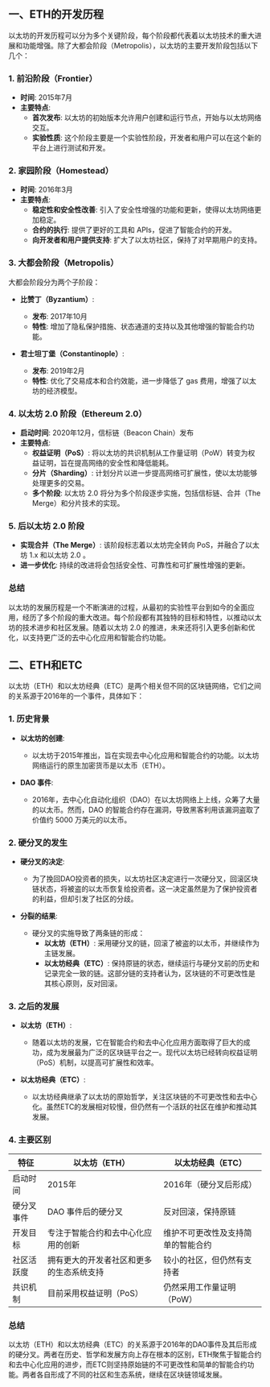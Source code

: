 ## 一、ETH的开发历程
以太坊的开发历程可以分为多个关键阶段，每个阶段都代表着以太坊技术的重大进展和功能增强。除了大都会阶段（Metropolis），以太坊的主要开发阶段包括以下几个：

### 1. 前沿阶段（Frontier）

- **时间**: 2015年7月
- **主要特点**:
  - **首次发布**: 以太坊的初始版本允许用户创建和运行节点，开始与以太坊网络交互。
  - **实验性质**: 这个阶段主要是一个实验性阶段，开发者和用户可以在这个新的平台上进行测试和开发。

### 2. 家园阶段（Homestead）

- **时间**: 2016年3月
- **主要特点**:
  - **稳定性和安全性改善**: 引入了安全性增强的功能和更新，使得以太坊网络更加稳定。
  - **合约的执行**: 提供了更好的工具和 APIs，促进了智能合约的开发。
  - **向开发者和用户提供支持**: 扩大了以太坊社区，保持了对早期用户的支持。

### 3. 大都会阶段（Metropolis）

大都会阶段分为两个子阶段：

- **比赞丁（Byzantium）**:
  - **发布**: 2017年10月
  - **特性**: 增加了隐私保护措施、状态通道的支持以及其他增强的智能合约功能。
  
- **君士坦丁堡（Constantinople）**:
  - **发布**: 2019年2月
  - **特性**: 优化了交易成本和合约效能，进一步降低了 gas 费用，增强了以太坊的经济模型。

### 4. 以太坊 2.0 阶段（Ethereum 2.0）

- **启动时间**: 2020年12月，信标链（Beacon Chain）发布
- **主要特点**:
  - **权益证明（PoS）**: 将以太坊的共识机制从工作量证明（PoW）转变为权益证明，旨在提高网络的安全性和降低能耗。
  - **分片（Sharding）**: 计划分片以进一步提高网络可扩展性，使以太坊能够处理更多的交易。
  - **多个阶段**: 以太坊 2.0 将分为多个阶段逐步实施，包括信标链、合并（The Merge）和分片技术的实现。

### 5. 后以太坊 2.0 阶段

- **实现合并（The Merge）**: 该阶段标志着以太坊完全转向 PoS，并融合了以太坊 1.x 和以太坊 2.0 。
- **进一步优化**: 持续的改进将会包括安全性、可靠性和可扩展性增强的更新。

### 总结

以太坊的发展历程是一个不断演进的过程，从最初的实验性平台到如今的全面应用，经历了多个阶段的重大改进。每个阶段都有其独特的目标和特性，以推动以太坊的技术进步和社区发展。随着以太坊 2.0 的推进，未来还将引入更多创新和优化，以支持更广泛的去中心化应用和智能合约功能。


## 二、ETH和ETC

以太坊（ETH）和以太坊经典（ETC）是两个相关但不同的区块链网络，它们之间的关系源于2016年的一个事件，具体如下：

### 1. 历史背景

- **以太坊的创建**:
  - 以太坊于2015年推出，旨在实现去中心化应用和智能合约的功能。以太坊网络运行的原生加密货币是以太币（ETH）。

- **DAO 事件**:
  - 2016年，去中心化自动化组织（DAO）在以太坊网络上上线，众筹了大量的以太币。然而，DAO 的智能合约存在漏洞，导致黑客利用该漏洞盗取了价值约 5000 万美元的以太币。

### 2. 硬分叉的发生

- **硬分叉的决定**:
  - 为了挽回DAO投资者的损失，以太坊社区决定进行一次硬分叉，回滚区块链状态，将被盗的以太币恢复给投资者。这一决定虽然是为了保护投资者的利益，但却引发了社区的分歧。

- **分裂的结果**:
  - 硬分叉的实施导致了两条链的形成：
    - **以太坊（ETH）**: 采用硬分叉的链，回滚了被盗的以太币，并继续作为主链发展。
    - **以太坊经典（ETC）**: 保持原链的状态，继续运行与硬分叉前的历史和记录完全一致的链。这部分链的支持者认为，区块链的不可更改性是其核心原则，反对回滚。

### 3. 之后的发展

- **以太坊（ETH）**:
  - 随着以太坊的发展，它在智能合约和去中心化应用方面取得了巨大的成功，成为发展最为广泛的区块链平台之一。现代以太坊已经转向权益证明（PoS）机制，以提高可扩展性和效率。

- **以太坊经典（ETC）**:
  - 以太坊经典继承了以太坊的原始哲学，关注区块链的不可更改性和去中心化。虽然ETC的发展相对较慢，但仍然有一个活跃的社区在维护和推动其发展。

### 4. 主要区别

| 特征         | 以太坊（ETH）                            | 以太坊经典（ETC）                       |
|--------------|------------------------------------------|-----------------------------------------|
| 启动时间     | 2015年                                   | 2016年（硬分叉后形成）                   |
| 硬分叉事件   | DAO 事件后的硬分叉                      | 反对回滚，保持原链                      |
| 开发目标     | 专注于智能合约和去中心化应用的创新      | 维护不可更改性及支持简单的智能合约      |
| 社区活跃度   | 拥有更大的开发者社区和更多的生态系统支持| 较小的社区，但仍然有支持者               |
| 共识机制     | 目前采用权益证明（PoS）                  | 仍然采用工作量证明（PoW）                |

### 总结

以太坊（ETH）和以太坊经典（ETC）的关系源于2016年的DAO事件及其后形成的硬分叉。两者在历史、哲学和发展方向上存在根本的区别，ETH聚焦于智能合约和去中心化应用的进步，而ETC则坚持原始链的不可更改性和简单的智能合约功能。两者各自形成了不同的社区和生态系统，继续在区块链领域发展。